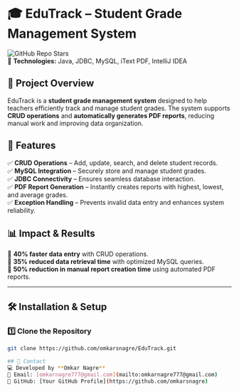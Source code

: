 # 🎓 EduTrack – Student Grade Management System  

![GitHub Repo Stars](https://img.shields.io/github/stars/omkarsnagre/EduTrack?style=social)  
📌 **Technologies:** Java, JDBC, MySQL, iText PDF, IntelliJ IDEA  

## 🚀 Project Overview  
EduTrack is a **student grade management system** designed to help teachers efficiently track and manage student grades. The system supports **CRUD operations** and **automatically generates PDF reports**, reducing manual work and improving data organization.  

## 🔹 Features  
✅ **CRUD Operations** – Add, update, search, and delete student records.  
✅ **MySQL Integration** – Securely store and manage student grades.  
✅ **JDBC Connectivity** – Ensures seamless database interaction.  
✅ **PDF Report Generation** – Instantly creates reports with highest, lowest, and average grades.  
✅ **Exception Handling** – Prevents invalid data entry and enhances system reliability.  

## 📊 Impact & Results  
📌 **40% faster data entry** with CRUD operations.  
📌 **35% reduced data retrieval time** with optimized MySQL queries.  
📌 **50% reduction in manual report creation time** using automated PDF reports.  

---

## 🛠 Installation & Setup  

### **1️⃣ Clone the Repository**
```bash
git clone https://github.com/omkarsnagre/EduTrack.git

## 📩 Contact  
💻 Developed by **Omkar Nagre**  
📧 Email: [omkarnagre777@gmail.com](mailto:omkarnagre777@gmail.com)  
🔗 GitHub: [Your GitHub Profile](https://github.com/omkarsnagre)  

